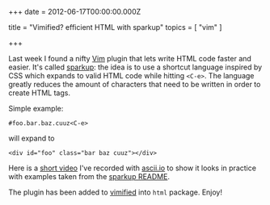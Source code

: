 
+++
date = 2012-06-17T00:00:00.000Z


title = "Vimified? efficient HTML with sparkup"
topics = [ "vim" ]

+++

Last week I found a nifty [Vim](http://www.vim.md) plugin that lets write HTML code
faster and easier. It's called [sparkup](https://github.com/rstacruz/sparkup): the idea is
to use a shortcut language inspired by CSS which expands to valid HTML code while hitting `<C-e>`.
The language greatly reduces the amount of characters that need to be written in
order to create HTML tags.

Simple example:

```
#foo.bar.baz.cuuz<C-e>
```

will expand to

```
<div id="foo" class="bar baz cuuz"></div>
```

Here is a [short video](http://ascii.io/a/589) I've recorded with
[ascii.io](http://ascii.io) to show it looks in practice with examples taken
from the [sparkup README](https://github.com/rstacruz/sparkup/blob/master/README.md).

The plugin has been added to [vimified](https://github.com/zaiste/vimified) into
`html` package. Enjoy!
